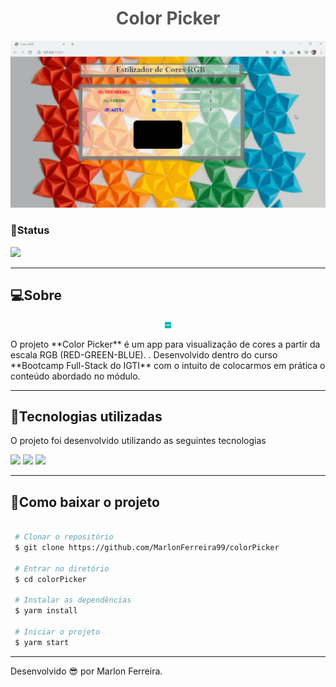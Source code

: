 <h1 align="center" style="color:rgb(87, 87, 87)"> Color Picker
   
</h1

<h1 align="center">
    <img src="assets/Presentation_Color.gif" >
</h1>

### 🌱Status

<img src="https://camo.githubusercontent.com/9740d6ecb225098be634d0d605a495343037d581/68747470733a2f2f696d672e736869656c64732e696f2f62616467652f2d4573746525323070726f6a65746f253230657374254333254131253230656d253230616e64616d656e746f2d626c75653f6c6f676f3d76697375616c2d73747564696f2d636f6465">

---

## 💻Sobre
<p align="center">
    <img src="assets/img_IGTI.png" style="width: 10px">
</p> O projeto **Color Picker** é um app para visualização de cores a partir da escala RGB (RED-GREEN-BLUE). . Desenvolvido dentro do curso **Bootcamp Full-Stack do IGTI** com o intuito de colocarmos em prática o conteúdo abordado no módulo.



---

## 🚀Tecnologias utilizadas

O projeto foi desenvolvido utilizando as seguintes tecnologias

<img src="https://img.icons8.com/color/0.8x/html-5.png">

<img src="https://img.icons8.com/color/0.8x/css3.png">

<img src="https://img.icons8.com/color/0.8x/javascript.png">


---

## 📩Como baixar o projeto

```bash

 # Clonar o repositório
 $ git clone https://github.com/MarlonFerreira99/colorPicker

 # Entrar no diretório
 $ cd colorPicker

 # Instalar as dependências
 $ yarm install

 # Iniciar o projeto
 $ yarm start
```

---

Desenvolvido 😎 por Marlon Ferreira.

